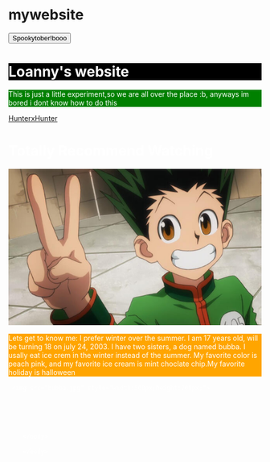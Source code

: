 # mywebsite
<!DOCTYPE html>
<html lang="en">

<meta charset="utf-8">
<title>Welcome </title>
<body style="background-image: url('scary.png');">
<p><font color= "white">
<button type="button"
onclick="document.getElementById('demo'). style.fontsize='35px'">Spookytober!booo</button>
<h1 style="background-color:black ;">Loanny's website </h1>
	<p style="background-color:green;"> This is just a little experiment,so we are all over the place :b, anyways im bored i dont know how to do this</p>
   <a href="https://www.youtube.com/watch?v=faqmNf_fZlE&t=1s">HunterxHunter</a> 
   <h1>Totally Recommend Watching</h1>
<img src="gon.jpg">
 <p style="background-color:orange;"> Lets get to know me:
     I prefer winter over the summer. I am 17 years old, will be turning 18 on july 24, 2003. I have two sisters, a dog named bubba. I usally eat ice crem in the winter instead of the summer. My favorite color is peach pink, and my favorite ice cream is mint choclate chip.My favorite holiday is halloween </p> 

     <img src="bubba.jpg" style="width:500px;height:700px;"> 
    

     


		</body>
</html>

     


		</body>
